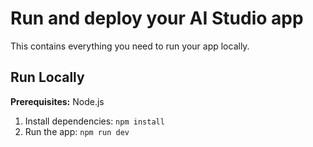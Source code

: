 # Run and deploy your AI Studio app

This contains everything you need to run your app locally.

## Run Locally

**Prerequisites:**  Node.js


1. Install dependencies:
   `npm install`
1. Run the app:
   `npm run dev`
